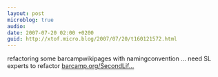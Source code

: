```yaml
---
layout: post
microblog: true
audio: 
date: 2007-07-20 02:00 +0200
guid: http://xtof.micro.blog/2007/07/20/t160121572.html
---
```

refactoring some barcampwikipages with namingconvention ... need SL experts to refactor [barcamp.org/SecondLif...](http://barcamp.org/SecondLife)
